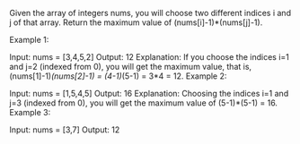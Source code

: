 Given the array of integers nums, you will choose two different indices i and j of that array. Return the maximum value of (nums[i]-1)*(nums[j]-1).


Example 1:

Input: nums = [3,4,5,2]
Output: 12
Explanation: If you choose the indices i=1 and j=2 (indexed from 0), you will get the maximum value, that is, (nums[1]-1)*(nums[2]-1) = (4-1)*(5-1) = 3*4 = 12.
Example 2:

Input: nums = [1,5,4,5]
Output: 16
Explanation: Choosing the indices i=1 and j=3 (indexed from 0), you will get the maximum value of (5-1)*(5-1) = 16.
Example 3:

Input: nums = [3,7]
Output: 12
